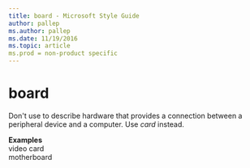 ```yaml
---
title: board - Microsoft Style Guide
author: pallep
ms.author: pallep
ms.date: 11/19/2016
ms.topic: article
ms.prod = non-product specific
---
```


# board

Don't use to describe hardware that provides a connection between a peripheral device and a computer. Use *card* instead.

**Examples**  
video card   
motherboard

